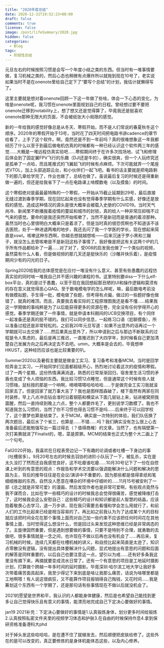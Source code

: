 ```yaml
---
title: "2020年度总结"
date: 2020-12-31T19:52:23+08:00
draft: false
comments: true
license: false
image: /post/lifeSummary/2020.jpg
hidden: false
categories:
  - Blog
tags:
  - 阶段性总结
---
```



元旦左右的时候按照习惯是会写一个年度小结之类的东西。但当时有一堆事情要做，复习机械之类的，然后心态也稍微有点爆炸所以就拖到现在10号了，老实说如果当时不是在onenote里给自己定下了“要写个总结”的计划，我估计就懒得写了。

这里主要就是想对着onenote回顾一下这一年做了些啥，体会一下心态的变化，为啥是onenote呢，我习惯在onenote里面规划自己的日程。曾经想过要不要把onenote迁移到notability上，想了想又还是觉得算了，毕竟我还是挺喜欢onenote那种无限大的页面，不会被纸张大小局限的感觉。

新的一年给我的感觉好像总是从冬天、寒假开始，而不是人们常说的春夏秋冬这个顺序。2020年的寒假开始于13号，当时花了四天时间把电路书讲cadence的章节给看了，上手了这个软件。啊，竟然还是不到一年前吗？真的很难想象这一年我都经历了什么以至于到最后做电机仿真的时候都有一种已经认识这个软件两三年的感觉……大概是一堆远程仿真实验吧……寒假期间终于在许多次找场地、试飞和修理后体会到了固定翼FPV飞行的乐趣（DJI还是牛的），确实很爽，但一个人玩终究还是孤单了一点哈，而且尾推式的飞翼起飞的时候有点麻烦。下次可能就弄一个尾座式VTOL，加上头部追踪云台，和小伙伴们一起飞吧。看书的话主要就是把电路剩下的那几章给学完了，作业也做了，总结也做了。虽说最后复习的时候还是得重新做一遍的，但还是给我省下了一点在电路课上啃模数电（以及摸鱼）的时间。

这个寒假绝对是最最最特殊的一个寒假，一开始从15截止延期到29号，最后直接无缝过渡到春季学期，现在回忆起来也没有觉得春季学期有什么实感，好像还是放假的感觉。造成这种情况的源头是很大概率会被载入史册的COVID19。当时天气尚冷、新闻里不断播报着疫情的蔓延和城市的封锁，真的给人一种非常压抑喘不过气来的感觉。要命的是我还突然开始咳嗽了，当然不是新冠而是普通的着凉那种。虽然当时也心里很明白大概率只是着凉了，但是当时真的很恐慌啊也不知道该不该去医院，处于一种进退两难的地步，我还去问了我一个学医的学长，现在想起来简直是xswl。咳嗽这种东西啊，你越去想就越想咳——后来沉迷于罗小黑和三蹦子，就没怎么去管咳嗽是不是新冠这档子事情了。我好像是把这有关这两个IP的几乎所有作品都给补了一遍……对了对了，受008的启发我也做了一个类似的视频，虽然莫有什么人看，但是做视频的那几天还是挺快乐的（沙雕并快乐着），是疫情期间少有的闪光的日子。

Spring2020给我的总体感觉是在应付一堆没有什么意义、甚至有些愚蠢的远程仿真实验的同时啃一堆我自己并不感兴趣的课程的书。这里特别要diss一下什么elf-box平台，真的是过于愚蠢，以至于现在我回想起那丑陋的UI和操作逻辑和莫须有的存在意义就觉得恶心QAQ。至于数电模电学的怎么样呢，嘛，最后数电考前没有做模拟题，手生得一批，模电做了些题，但考得有点偏，做过的一些题好像也做错了，就真的难顶。而且，真要我去看实际的工程原理图我还是看不懂……结果我这一学期做的事纯粹是为了以后能获得更多的资源在卷，完全没有任何学得开心的感觉。春季学期还做了一件事情，就是申请本科期间的UCB交换项目，有个同伴一起准备还是真的挺不错的。我们可以同步信息，一起练习口语（尬聊摸鱼），所以准备过程还是非常轻松的。之前我20年元旦写道：如果不出意外的话再过一个学期就可以去交换了……然后果真出意外了，所以申请到之后与那边不断联系的过程是令人焦虑的，最后是再三推迟，一直推迟到了大四学年，到时候看自己更加清楚自己发展方向之后再决定去不去吧。umm，大概率是会去的，毕竟想申HKUST，这种经历应该也是比较重要的叭。

Summer2020以及暑假主要就是做金工实习、复习备考和准备MCM。当时是回学校弄金工实习，一开始同学们见面都超级开心，热烈地讨论着这次的疫情和寒假。过了一两个星期，这份热情满满消退，熟悉的日常渐渐回归，宿舍里生活习惯的矛盾也变成了令人烦恼的东西。我比较习惯12点睡觉，但是通常这个时候有些人就习惯嗨，鼠标按的那是一个响啊，嘀嘀嗒嗒哈哈哈哈……于是做完金工实习我就滚回家去了。但是回家了就万事大吉了？我也是图样图森破了，楼下竟然有两家在同时装修，早上八点冲击钻会准时沿着钢筋和横梁从下面几层钻上来，钻进被窝把我震醒，然后一直持续到晚上六点，整个人都要炸毛了，更别说学习数模了。我也不知道我怎么习惯的，当然了你不习惯也得去习惯不是吗……后来终于可以回学校了，这个噩梦也算是结束了。关于MCM，确实是一次特别的体验，我们队伍换了两次题目，最后水了个省三，也算是……不错……吗？我们确实没有怎么很上心去准备最后还能勉强写出一篇过得去（？值得商榷）的文章。当然了，也有隔壁第一次打美赛就进了Finalist的，嗯，菜是原罪。MCM的结束也正式为整个大二画上了一个句号。

Fall2020开始，我喜欢在日程表旁边记一下有趣的论调或者吐槽一下身边的事（吐槽居多）。9月20号左右的时候去羽协的进阶小队玩了一下，被乱杀，实在是太久没打了然而还自我感觉良好，这不吃瘪谁吃瘪……10月30号记下了一份在自控课上听到的有意思的观点：作报告和学术交流要以强调能解决什么问题和解决的思路为主，背后的推导往往是在会议/演讲中不重要的，因为那些都是值得拿纸和笔细细推敲的东西，自然没人愿意在嘈杂的环境中仔细听的……11月15号被安利了一部《总之就是非常可爱》的漫画，然后发现作者也是非常可爱啊，有些观点竟然与我不谋而合，比如在学一些精巧的设计的时候我总会觉得很痛苦，感觉被降维打击了，这时候我会这么安慰自己：这些精巧的设计和知识都是前人智慧的结晶，应该抱着敬畏心去学习，退一万步讲，现在我只需要去看懂和学会怎么用就行了，和前人们的工作比起来已经是相当容易的了。再比如之前我认为为了达成某个大的目标就应该把时间全花在那个事情上面而对自己加一些约束不应该把任何时间花在其他事情上面，当时觉得这么想没什么，但是回过头来发现这种思维已经是非常病态的了。主旋律固然重要，但是遇到想要做的事情，只要不是特别不合理，就勇敢的去做吧，很多事情就是一念之间，也许现在不做以后再也没有机会了……再后来，复习机械的时候，连续几天都在吐槽机械的讲义，和自控比起来简直是太逊了，知识点零散没有逻辑，没有提出具体要解决什么问题，显式地提出有意思的问题和后面的解答是同样重要的，以后自己也要注意这一点，望引以为戒……还有好多条我这里没有摘下来，再摘就要变成流水日常了。还有一个有意思的项目是工地延时摄影计划，打算做个跨越一年多时间的延时摄影。毕竟深圳·哈尔滨工地大学让我好多次带着痛苦面具起床，我至少得记下来到底是啥让我那么痛苦，话说为啥哪里都是工地啊喂！有人说这很疯狂，又不能算作项目报销得自己掏钱，又花时间……我是筹划这个东西有一个学期了，还是那句话有些事情现在不做以后就没机会了。

2021的愿望是世界和平，我认识的人都能身体健康，然后是也希望自己能找到更多让自己觉得快乐且有意义的事情，能漂亮地完成自己下定决心要做好的事情。

jan19 2021补充：下定决心要做好的事情是1.认真锻炼身体，划分更多时间给锻炼2.认真按照私密文件夹里的视频学习体态和护肤3.在自由的时候保持作息4.拿到保研资格准备港科大phd

对于掉头发这些哈哈哈，是在遭不住了就植发去，然后顺便把皮肤给修了。这些外在的是可以改变的，真正要修炼的是身体机能体态这些，以及内心修养。